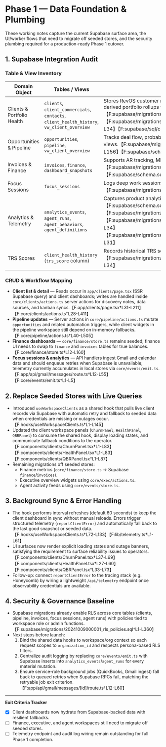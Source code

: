 # Phase 1 — Data Foundation & Plumbing

These working notes capture the current Supabase surface area, the UI/worker
flows that need to migrate off seeded stores, and the security plumbing required
for a production-ready Phase 1 cutover.

## 1. Supabase Integration Audit

### Table & View Inventory

| Domain Object | Tables / Views | Purpose & Key Columns | Current Consumers |
| --- | --- | --- | --- |
| Clients & Portfolio Health | `clients`, `client_commercials`, `contacts`, `client_health_history`, `vw_client_overview` | Stores RevOS customer metadata, commercial terms, point-in-time health, and derived portfolio rollups for dashboards.【F:supabase/migrations/20241009000000_initial_schema.sql†L32-L173】【F:supabase/migrations/20251010061002_create_client_health_history.sql†L1-L34】【F:supabase/sql/clients/003_views_clients.sql†L1-L42】 | `app/clients/page.tsx`, `components/clients/*`, `core/clients/actions.ts`, `core/projects/queries.ts` |
| Opportunities & Pipeline | `opportunities`, `pipeline`, `vw_client_overview` | Tracks deal flow, probability, and stage progression for executive and pipeline views.【F:supabase/migrations/20241009000000_initial_schema.sql†L94-L156】【F:supabase/schema.sql†L24-L112】 | `core/pipeline/actions.ts`, `app/pipeline/page.tsx`, `lib/queries.ts` |
| Invoices & Finance | `invoices`, `finance`, `dashboard_snapshots` | Supports AR tracking, MRR snapshots, and finance workspace rollups.【F:supabase/migrations/20241009000000_initial_schema.sql†L180-L263】【F:supabase/schema.sql†L40-L112】 | `app/finance/page.tsx`, `core/finance/actions.ts`, `lib/queries.ts` |
| Focus Sessions | `focus_sessions` | Logs deep work sessions tied to daily plans for productivity telemetry.【F:supabase/migrations/20251010061006_create_focus_sessions.sql†L1-L34】 | `core/dailyPlan/actions.ts`, upcoming focus UI |
| Analytics & Telemetry | `analytics_events`, `agent_runs`, `agent_behaviors`, `agent_definitions` | Captures product analytics, agent invocations, and governance metadata.【F:supabase/schema.sql†L120-L187】【F:supabase/migrations/20241009000000_initial_schema.sql†L633-L675】【F:supabase/migrations/20251010061009_create_agent_definitions.sql†L1-L34】【F:supabase/migrations/20251010061010_create_agent_behaviors.sql†L1-L31】 | `core/events/emit.ts`, `hooks/useAnalyticsStream.ts`, Supabase Edge functions |
| TRS Scores | `client_health_history` (`trs_score` column) | Records historical TRS scores to power health trendlines and audits.【F:supabase/migrations/20251010061002_create_client_health_history.sql†L1-L34】 | `components/clients/HealthPanel.tsx`, future executive analytics |

### CRUD & Workflow Mapping

- **Client list & detail** — Reads occur in `app/clients/page.tsx` (SSR Supabase
  query) and client dashboards; writes are handled inside
  `core/clients/actions.ts` server actions for discovery notes, data sources, and
  kanban syncs.【F:app/clients/page.tsx†L31-L211】【F:core/clients/actions.ts†L28-L411】
- **Pipeline updates** — Server actions in `core/pipeline/actions.ts` mutate
  `opportunities` and related automation triggers, while client widgets in the
  pipeline workspace still depend on in-memory fallbacks.【F:core/pipeline/actions.ts†L40-L505】
- **Finance dashboards** — `core/finance/store.ts` remains seeded; finance UI
  needs to swap to `finance` and `invoices` tables for true balances.【F:core/finance/store.ts†L12-L160】
- **Focus sessions & analytics** — API handlers ingest Gmail and calendar data
  and should enqueue retries when Supabase is unavailable; telemetry currently
  accumulates in local stores via `core/events/emit.ts`.【F:app/api/gmail/messages/route.ts†L12-L55】【F:core/events/emit.ts†L1-L5】

## 2. Replace Seeded Stores with Live Queries

- Introduced `useWorkspaceClients` as a shared hook that pulls live client
  records via Supabase with automatic retry and fallback to seeded data when
  credentials are missing or outages occur.【F:hooks/useWorkspaceClients.ts†L1-L145】
- Updated the client workspace panels (`ChurnPanel`, `HealthPanel`, `QBRPanel`)
  to consume the shared hook, display loading states, and communicate fallback
  conditions to the operator.【F:components/clients/ChurnPanel.tsx†L1-L83】【F:components/clients/HealthPanel.tsx†L1-L83】【F:components/clients/QBRPanel.tsx†L1-L87】
- Remaining migrations off seeded stores:
  - Finance metrics (`core/finance/store.ts` → Supabase `finance`/`invoices`).
  - Executive overview widgets using `core/exec/actions.ts`.
  - Agent activity feeds using `core/events/store.ts`.

## 3. Background Sync & Error Handling

- The hook performs interval refreshes (default 60 seconds) to keep the client
  dashboard in sync without manual reloads. Errors trigger structured telemetry
  (`reportClientError`) and automatically fall back to the last good snapshot or
  seeded data.【F:hooks/useWorkspaceClients.ts†L72-L133】【F:lib/telemetry.ts†L1-L61】
- UI surfaces now render explicit loading states and outage banners, satisfying
  the requirement to surface reliability issues to operators.【F:components/clients/ChurnPanel.tsx†L37-L69】【F:components/clients/HealthPanel.tsx†L27-L60】【F:components/clients/QBRPanel.tsx†L33-L73】
- Follow-up: connect `reportClientError` to the tracing stack (e.g. Honeycomb) by
  wiring a lightweight `/api/telemetry` endpoint once observability credentials
  are available.

## 4. Security & Governance Baseline

- Supabase migrations already enable RLS across core tables (clients, pipeline,
  invoices, focus sessions, agent runs) with policies tied to workspace role or
  admin functions.【F:supabase/migrations/20241009000001_rls_policies.sql†L1-L360】
- Next steps before launch:
  1. Bind the shared data hooks to workspace/org context so each request scopes
     to `organization_id` and respects persona-based RLS filters.
  2. Centralize audit logging by replacing `core/events/emit.ts` with Supabase
     inserts into `analytics_events`/`agent_runs` for every material mutation.
  3. Ensure service-role background jobs (QuickBooks, Gmail ingest) fall back to
     queued retries when Supabase RPCs fail, matching the retryable job exit
     criterion.【F:app/api/gmail/messages/[id]/route.ts†L12-L60】

---

**Exit Criteria Tracker**

- [x] Client dashboards now hydrate from Supabase-backed data with resilient
  fallbacks.
- [ ] Finance, executive, and agent workspaces still need to migrate off seeded
  stores.
- [ ] Telemetry endpoint and audit log wiring remain outstanding for full Phase
  1 completion.
